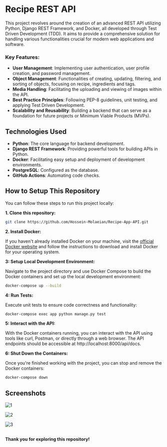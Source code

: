 # Recipe REST API

This project revolves around the creation of an advanced REST API utilizing Python, Django REST Framework, and Docker, all developed through Test Driven Development (TDD). It aims to provide a comprehensive solution for handling various functionalities crucial for modern web applications and software.

### Key Features:

- **User Management**: Implementing user authentication, user profile creation, and password management.
- **Object Management**: Functionalities of creating, updating, filtering, and sorting of objects, focusing on recipe, ingredients and tags.
- **Media Handling**: Facilitating the uploading and viewing of images within the API.
- **Best Practice Principles**: Following PEP-8 guidelines, unit testing, and applying Test Driven Development.
- **Scalability and Reusability**: Building a backend that can serve as a foundation for future projects or Minimum Viable Products (MVPs).

## Technologies Used

- **Python**: The core language for backend development.
- **Django REST Framework**: Providing powerful tools for building APIs in Python.
- **Docker**: Facilitating easy setup and deployment of development environments.
- **PostgreSQL**: Configured as the database.
- **GitHub Actions**: Automating code checks.

## How to Setup This Repository

You can follow these steps to run this project locally:

**1. Clone this repository:**
```bash
git clone https://github.com/Hossein-Molaeian/Recipe-App-API.git
```
**2. Install Docker:** <br>

If you haven't already installed Docker on your machine, visit the [official Docker website](https://www.docker.com/products/docker-desktop/) and follow the instructions to download and install Docker for your operating system.

**3: Setup Local Development Environment:** <br>

Navigate to the project directory and use Docker Compose to build the Docker containers and set up the local development environment:
```bash
docker-compose up --build
```
**4: Run Tests:** <br>

Execute unit tests to ensure code correctness and functionality:
```bash
docker-compose exec app python manage.py test
```
**5: Interact with the API:** <br>

With the Docker containers running, you can interact with the API using tools like curl, Postman, or directly through a web browser. The API endpoints should be accessible at http://localhost:8000/api/docs.

**6: Shut Down the Containers:** <br>

Once you're finished working with the project, you can stop and remove the Docker containers:
```bash
docker-compose down
```
## Screenshots

![1](https://github.com/Hossein-Molaeian/Recipe-App-API/assets/96408257/273deb4e-ea37-464d-a98d-3107bd4aa26f)


![2](https://github.com/Hossein-Molaeian/Recipe-App-API/assets/96408257/c34ffb41-4c8c-4df2-a20f-ebcb7a053813)


![3](https://github.com/Hossein-Molaeian/Recipe-App-API/assets/96408257/68beaabb-118f-4f09-bf41-6be5d4193e1a)


##

**Thank you for exploring this repository!**
